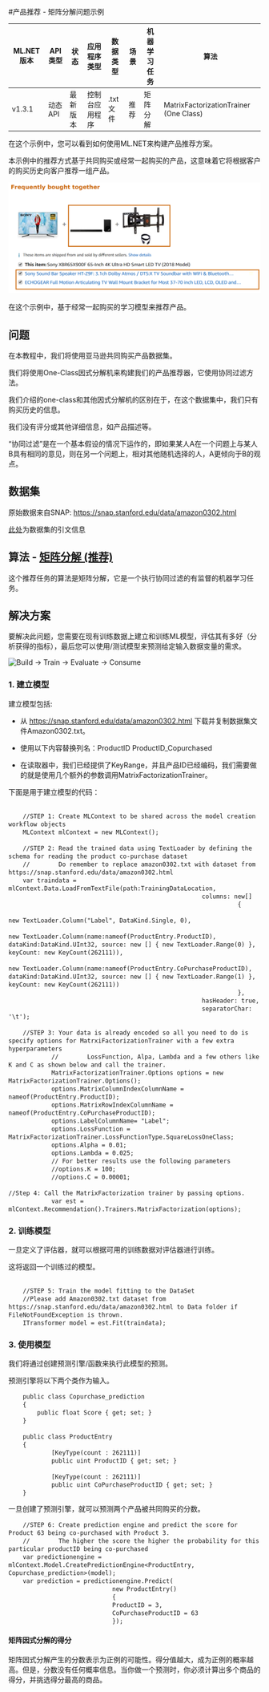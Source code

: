 #产品推荐 - 矩阵分解问题示例

| ML.NET 版本 | API 类型          | 状态                        | 应用程序类型    | 数据类型 | 场景            | 机器学习任务                   | 算法                  |
|----------------|-------------------|-------------------------------|-------------|-----------|---------------------|---------------------------|-----------------------------|
|v1.3.1   | 动态 API | 最新版本 | 控制台应用程序 | .txt 文件 | 推荐 | 矩阵分解 | MatrixFactorizationTrainer (One Class)|

在这个示例中，您可以看到如何使用ML.NET来构建产品推荐方案。

本示例中的推荐方式基于共同购买或经常一起购买的产品，这意味着它将根据客户的购买历史向客户推荐一组产品。

![替代文字](https://raw.githubusercontent.com/dotnet/machinelearning-samples/master/samples/csharp/getting-started/MatrixFactorization_ProductRecommendation/ProductRecommender/Data/frequentlyboughttogether.png)

在这个示例中，基于经常一起购买的学习模型来推荐产品。


## 问题
在本教程中，我们将使用亚马逊共同购买产品数据集。

我们将使用One-Class因式分解机来构建我们的产品推荐器，它使用协同过滤方法。

我们介绍的one-class和其他因式分解机的区别在于，在这个数据集中，我们只有购买历史的信息。

我们没有评分或其他详细信息，如产品描述等。

“协同过滤”是在一个基本假设的情况下运作的，即如果某人A在一个问题上与某人B具有相同的意见，则在另一个问题上，相对其他随机选择的人，A更倾向于B的观点。


## 数据集
原始数据来自SNAP:
https://snap.stanford.edu/data/amazon0302.html

[此处](/ProductRecommender/Data/DATASETS-CITATION.txt)为数据集的引文信息

## 算法 - [矩阵分解 (推荐)](https://docs.microsoft.com/en-us/dotnet/machine-learning/resources/tasks#recommendation)

这个推荐任务的算法是矩阵分解，它是一个执行协同过滤的有监督的机器学习任务。

## 解决方案

要解决此问题，您需要在现有训练数据上建立和训练ML模型，评估其有多好（分析获得的指标），最后您可以使用/测试模型来预测给定输入数据变量的需求。

![Build -> Train -> Evaluate -> Consume](../shared_content/modelpipeline.png)

### 1. 建立模型

建立模型包括: 

* 从 https://snap.stanford.edu/data/amazon0302.html 下载并复制数据集文件Amazon0302.txt。

* 使用以下内容替换列名：ProductID	ProductID_Copurchased

* 在读取器中，我们已经提供了KeyRange，并且产品ID已经编码，我们需要做的就是使用几个额外的参数调用MatrixFactorizationTrainer。

下面是用于建立模型的代码：
```CSharp
 
    //STEP 1: Create MLContext to be shared across the model creation workflow objects 
    MLContext mlContext = new MLContext();

    //STEP 2: Read the trained data using TextLoader by defining the schema for reading the product co-purchase dataset
    //        Do remember to replace amazon0302.txt with dataset from https://snap.stanford.edu/data/amazon0302.html
    var traindata = mlContext.Data.LoadFromTextFile(path:TrainingDataLocation,
                                                      columns: new[]
                                                                {
                                                                    new TextLoader.Column("Label", DataKind.Single, 0),
                                                                    new TextLoader.Column(name:nameof(ProductEntry.ProductID), dataKind:DataKind.UInt32, source: new [] { new TextLoader.Range(0) }, keyCount: new KeyCount(262111)), 
                                                                    new TextLoader.Column(name:nameof(ProductEntry.CoPurchaseProductID), dataKind:DataKind.UInt32, source: new [] { new TextLoader.Range(1) }, keyCount: new KeyCount(262111))
                                                                },
                                                      hasHeader: true,
                                                      separatorChar: '\t');

    //STEP 3: Your data is already encoded so all you need to do is specify options for MatrxiFactorizationTrainer with a few extra hyperparameters
            //        LossFunction, Alpa, Lambda and a few others like K and C as shown below and call the trainer. 
            MatrixFactorizationTrainer.Options options = new MatrixFactorizationTrainer.Options();
            options.MatrixColumnIndexColumnName = nameof(ProductEntry.ProductID);
            options.MatrixRowIndexColumnName = nameof(ProductEntry.CoPurchaseProductID);
            options.LabelColumnName= "Label";
            options.LossFunction = MatrixFactorizationTrainer.LossFunctionType.SquareLossOneClass;
            options.Alpha = 0.01;
            options.Lambda = 0.025;
            // For better results use the following parameters
            //options.K = 100;
            //options.C = 0.00001;

//Step 4: Call the MatrixFactorization trainer by passing options.
            var est = mlContext.Recommendation().Trainers.MatrixFactorization(options);
```

### 2. 训练模型

一旦定义了评估器，就可以根据可用的训练数据对评估器进行训练。

这将返回一个训练过的模型。

```CSharp

    //STEP 5: Train the model fitting to the DataSet
    //Please add Amazon0302.txt dataset from https://snap.stanford.edu/data/amazon0302.html to Data folder if FileNotFoundException is thrown.
    ITransformer model = est.Fit(traindata);
```

### 3. 使用模型 

我们将通过创建预测引擎/函数来执行此模型的预测。

预测引擎将以下两个类作为输入。

```CSharp
    public class Copurchase_prediction
    {
        public float Score { get; set; }
    }

    public class ProductEntry
    {
            [KeyType(count : 262111)]
            public uint ProductID { get; set; }

            [KeyType(count : 262111)]
            public uint CoPurchaseProductID { get; set; }
    }
```

一旦创建了预测引擎，就可以预测两个产品被共同购买的分数。

```CSharp
    //STEP 6: Create prediction engine and predict the score for Product 63 being co-purchased with Product 3.
    //        The higher the score the higher the probability for this particular productID being co-purchased 
    var predictionengine = mlContext.Model.CreatePredictionEngine<ProductEntry, Copurchase_prediction>(model);
    var prediction = predictionengine.Predict(
                             new ProductEntry()
                             {
                             ProductID = 3,
                             CoPurchaseProductID = 63
                             });
```

#### 矩阵因式分解的得分

矩阵因式分解产生的分数表示为正例的可能性。得分值越大，成为正例的概率越高。但是，分数没有任何概率信息。当你做一个预测时，你必须计算出多个商品的得分，并挑选得分最高的商品。